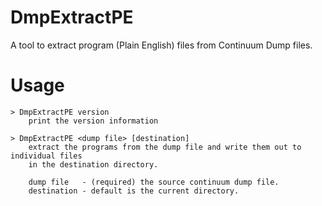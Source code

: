 # DmpExtractPE

A tool to extract program (Plain English) files from Continuum Dump files.

# Usage

    > DmpExtractPE version
        print the version information

    > DmpExtractPE <dump file> [destination]
        extract the programs from the dump file and write them out to individual files
        in the destination directory.

        dump file   - (required) the source continuum dump file.
        destination - default is the current directory.
